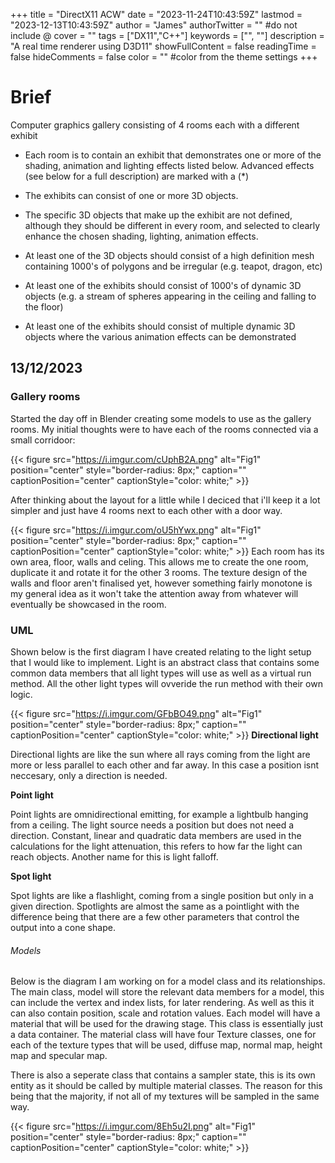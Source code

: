 +++
title = "DirectX11 ACW"
date = "2023-11-24T10:43:59Z"
lastmod = "2023-12-13T10:43:59Z"
author = "James"
authorTwitter = "" #do not include @
cover = ""
tags = ["DX11","C++"]
keywords = ["", ""]
description = "A real time renderer using D3D11"
showFullContent = false
readingTime = false
hideComments = false
color = "" #color from the theme settings
+++

# Brief
Computer graphics gallery consisting of 4 rooms each with a different exhibit  

* Each room is to contain an exhibit that demonstrates one or more of the shading, animation and lighting effects listed below. Advanced effects (see below for a full description) are marked with a (*)

* The exhibits can consist of one or more 3D objects.

* The specific 3D objects that make up the exhibit are not defined, although they should be different in every room, and selected to clearly enhance the chosen shading, lighting, animation effects.

* At least one of the 3D objects should consist of a high definition mesh containing 1000's of polygons and be irregular (e.g. teapot, dragon, etc)

* At least one of the exhibits should consist of 1000's of dynamic 3D objects (e.g. a stream of spheres appearing in the ceiling and falling to the floor)

* At least one of the exhibits should consist of multiple dynamic 3D objects where the various animation effects can be demonstrated

## **13/12/2023**

### Gallery rooms
Started the day off in Blender creating some models to use as the gallery rooms.
My initial thoughts were to have each of the rooms connected via a small corridoor: 

{{< figure src="https://i.imgur.com/cUphB2A.png" alt="Fig1" position="center" style="border-radius: 8px;" caption="" captionPosition="center" captionStyle="color: white;" >}}

After thinking about the layout for a little while I deciced that i'll keep it a lot simpler and just have 4 rooms next to each other with a door way.

{{< figure src="https://i.imgur.com/oU5hYwx.png" alt="Fig1" position="center" style="border-radius: 8px;" caption="" captionPosition="center" captionStyle="color: white;" >}}
Each room has its own area, floor, walls and celing. This allows me to create the one room, duplicate it and rotate it for the other 3 rooms. 
The texture design of the walls and floor aren't finalised yet, however something fairly monotone is my general idea as it won't take the attention away from whatever will eventually be showcased in the room. 


### UML
Shown below is the first diagram I have created relating to the light setup that I would like to implement.
Light is an abstract class that contains some common data members that all light types will use as well as a virtual run method. All the other light types will ovveride the run method with their own logic. 

{{< figure src="https://i.imgur.com/GFbBO49.png" alt="Fig1" position="center" style="border-radius: 8px;" caption="" captionPosition="center" captionStyle="color: white;" >}}
**Directional light**

Directional lights are like the sun where all rays coming from the light are more or less parallel to each other and far away. In this case a position isnt neccesary, only a direction is needed. 

**Point light**

Point lights are omnidirectional emitting, for example a lightbulb hanging from a ceiling. The light source needs a position but does not need a direction. Constant, linear and quadratic data members are used in the calculations for the light attenuation, this refers to how far the light can reach objects. Another name for this is light falloff.

**Spot light**

Spot lights are like a flashlight, coming from a single position but only in a given direction. 
Spotlights are almost the same as a pointlight with the difference being that there are a few other parameters that control the output into a cone shape. 

###### Models
Below is the diagram I am working on for a model class and its relationships. The main class, model will store the relevant data members for a model, this can include the vertex and index lists, for later rendering. 
As well as this it can also contain position, scale and rotation values.
Each model will have a material that will be used for the drawing stage. This class is essentially just a data container. The material class will have four Texture classes, one for each of the texture types that will be used, diffuse map, normal map, height map and specular map.

There is also a seperate class that contains a sampler state, this is its own entity as it should be called by multiple material classes. 
The reason for this being that the majority, if not all of my textures will be sampled in the same way.

{{< figure src="https://i.imgur.com/8Eh5u2I.png" alt="Fig1" position="center" style="border-radius: 8px;" caption="" captionPosition="center" captionStyle="color: white;" >}}